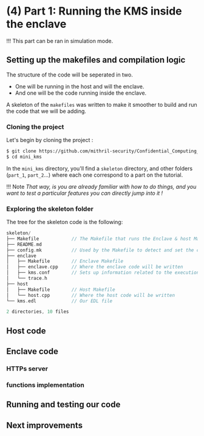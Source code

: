 # (4) Part 1: Running the KMS inside the enclave
!!! 
    This part can be ran in simulation mode. 

## Setting up the makefiles and compilation logic 
The structure of the code will be seperated in two.

- One will be running in the host and will the enclave. 
- And one will be the code running inside the enclave. 

A skeleton of the `makefiles` was written to make it smoother to build and run the code that we will be adding. 

### Cloning the project 
Let's begin by cloning the project :
```bash
$ git clone https://github.com/mithril-security/Confidential_Computing_Explained.git
$ cd mini_kms
```
In the `mini_kms` directory, you'll find a `skeleton` directory, and other folders (`part_1`, `part_2`...) where each one correspond to a part on the tutorial. 

!!! Note
    *That way, is you are already familiar with how to do things, and you want to test a particular features you can directly jump into it !*

### Exploring the skeleton folder 
The tree for the skeleton code is the following: 
```c
skeleton/
├── Makefile            // The Makefile that runs the Enclave & host Makefiles
├── README.md
├── config.mk           // Used by the Makefile to detect and set the compiler installed on the machine
├── enclave
│   ├── Makefile        // Enclave Makefile
│   ├── enclave.cpp     // Where the enclave code will be written
│   ├── kms.conf        // Sets up information related to the execution of the enclave
│   └── trace.h
├── host
│   ├── Makefile        // Host Makefile
│   └── host.cpp        // Where the host code will be written
└── kms.edl             // Our EDL file

2 directories, 10 files
```



## Host code 


## Enclave code 
### HTTPs server

### functions implementation

## Running and testing our code

## Next improvements